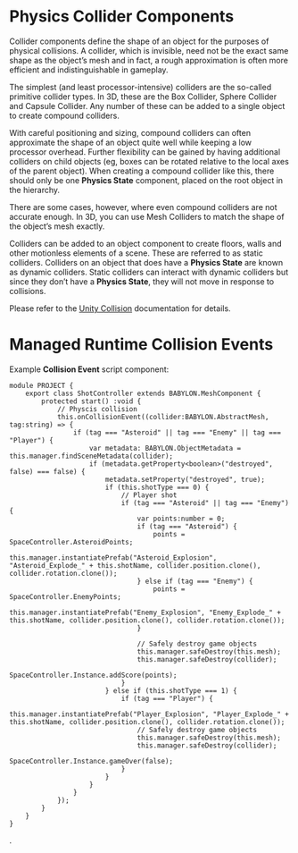 # Physics Collider Components

Collider components define the shape of an object for the purposes of physical collisions. A collider, which is invisible, need not be the exact same shape as the object’s mesh and in fact, a rough approximation is often more efficient and indistinguishable in gameplay.

The simplest (and least processor-intensive) colliders are the so-called primitive collider types. In 3D, these are the Box Collider, Sphere Collider and Capsule Collider. Any number of these can be added to a single object to create compound colliders.

With careful positioning and sizing, compound colliders can often approximate the shape of an object quite well while keeping a low processor overhead. Further flexibility can be gained by having additional colliders on child objects (eg, boxes can be rotated relative to the local axes of the parent object). When creating a compound collider like this, there should only be one **Physics State** component, placed on the root object in the hierarchy.

There are some cases, however, where even compound colliders are not accurate enough. In 3D, you can use Mesh Colliders to match the shape of the object’s mesh exactly.

Colliders can be added to an object component to create floors, walls and other motionless elements of a scene. These are referred to as static colliders. Colliders on an object that does have a **Physics State** are known as dynamic colliders. Static colliders can interact with dynamic colliders but since they don’t have a **Physics State**, they will not move in response to collisions.

Please refer to the [Unity Collision](https://docs.unity3d.com/Manual/CollidersOverview.html) documentation for details.


# Managed Runtime Collision Events

Example **Collision Event** script component:

    module PROJECT {
        export class ShotController extends BABYLON.MeshComponent {
            protected start() :void {
                // Physcis collision
                this.onCollisionEvent((collider:BABYLON.AbstractMesh, tag:string) => {
                    if (tag === "Asteroid" || tag === "Enemy" || tag === "Player") {
                        var metadata: BABYLON.ObjectMetadata = this.manager.findSceneMetadata(collider); 
                        if (metadata.getProperty<boolean>("destroyed", false) === false) {
                            metadata.setProperty("destroyed", true);
                            if (this.shotType === 0) {
                                // Player shot
                                if (tag === "Asteroid" || tag === "Enemy") {
                                    var points:number = 0;
                                    if (tag === "Asteroid") {
                                        points = SpaceController.AsteroidPoints;
                                        this.manager.instantiatePrefab("Asteroid_Explosion", "Asteroid_Explode_" + this.shotName, collider.position.clone(), collider.rotation.clone());
                                    } else if (tag === "Enemy") {
                                        points = SpaceController.EnemyPoints;
                                        this.manager.instantiatePrefab("Enemy_Explosion", "Enemy_Explode_" + this.shotName, collider.position.clone(), collider.rotation.clone());
                                    }

                                    // Safely destroy game objects
                                    this.manager.safeDestroy(this.mesh);
                                    this.manager.safeDestroy(collider);
                                    SpaceController.Instance.addScore(points);
                                }
                            } else if (this.shotType === 1) {
                                if (tag === "Player") {
                                    this.manager.instantiatePrefab("Player_Explosion", "Player_Explode_" + this.shotName, collider.position.clone(), collider.rotation.clone());
                                    // Safely destroy game objects
                                    this.manager.safeDestroy(this.mesh);
                                    this.manager.safeDestroy(collider);
                                    SpaceController.Instance.gameOver(false);
                                }
                            }
                        }
                    }
                });
            }
        }
    }

.